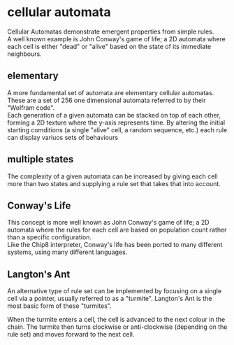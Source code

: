 # cellular automata
Cellular Automatas demonstrate emergent properties from simple rules.  
A well known example is John Conway's game of life; a 2D automata where each
cell is either "dead" or "alive" based on the state of its immediate neighbours.

## elementary
A more fundamental set of automata are elementary cellular automatas.  
These are a set of 256 one dimensional automata referred to by their "Wolfram
code".  
Each generation of a given automata can be stacked on top of each other,
forming a 2D texture where the y-axis represents time.
By altering the initial starting comditions (a single "alive" cell, a random
sequence, etc.) each rule can display variuos sets of behaviours

## multiple states
The complexity of a given automata can be increased by giving each cell more
than two states and supplying a rule set that takes that into account.

## Conway's Life
This concept is more well known as John Conway's game of life; a 2D automata
where the rules for each cell are based on population count rather than a
specific configuration.  
Like the Chip8 interpreter, Conway's life has been ported to many different
systems, using many different languages.

## Langton's Ant
An alternative type of rule set can be implemented by focusing on a single cell
via a pointer, usually referred to as a "turmite". Langton's Ant is the most
basic form of these "turmites".

When the turmite enters a cell, the cell is advanced to the next colour in the
chain. The turmite then turns clockwise or anti-clockwise (depending on the
rule set) and moves forward to the next cell.
